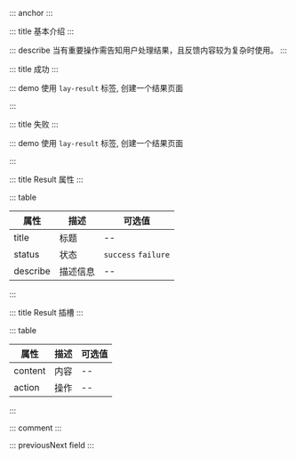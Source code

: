::: anchor
:::

::: title 基本介绍
:::

::: describe 当有重要操作需告知用户处理结果，且反馈内容较为复杂时使用。
:::

::: title 成功
:::

::: demo 使用 `lay-result` 标签, 创建一个结果页面

<template>
  <lay-result></lay-result>
</template>

<script>
import { ref } from 'vue'

export default {
  setup() {

    return {
    }
  }
}
</script>

:::

::: title 失败
:::

::: demo 使用 `lay-result` 标签, 创建一个结果页面

<template>
  <lay-result status="failure"></lay-result>
</template>

<script>
import { ref } from 'vue'

export default {
  setup() {

    return {
    }
  }
}
</script>

:::

::: title Result 属性
:::

::: table

| 属性        | 描述     | 可选值 |
| ----------- | -------- | ------ |
| title | 标题 | --     |
| status | 状态 | `success` `failure` |
| describe | 描述信息 | -- |

:::

::: title Result 插槽
:::

::: table

| 属性        | 描述     | 可选值 |
| ----------- | -------- | ------ |
| content | 内容 | --     |
| action | 操作 | --     |

:::

::: comment
:::

::: previousNext field
:::